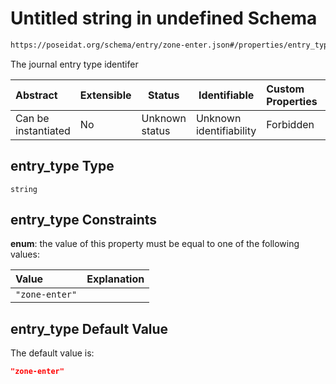 # Untitled string in undefined Schema

```txt
https://poseidat.org/schema/entry/zone-enter.json#/properties/entry_type
```

The journal entry type identifer


| Abstract            | Extensible | Status         | Identifiable            | Custom Properties | Additional Properties | Access Restrictions | Defined In                                                                |
| :------------------ | ---------- | -------------- | ----------------------- | :---------------- | --------------------- | ------------------- | ------------------------------------------------------------------------- |
| Can be instantiated | No         | Unknown status | Unknown identifiability | Forbidden         | Allowed               | none                | [zone-enter.json\*](schemas/entry/zone-enter.json "open original schema") |

## entry_type Type

`string`

## entry_type Constraints

**enum**: the value of this property must be equal to one of the following values:

| Value          | Explanation |
| :------------- | ----------- |
| `"zone-enter"` |             |

## entry_type Default Value

The default value is:

```json
"zone-enter"
```
